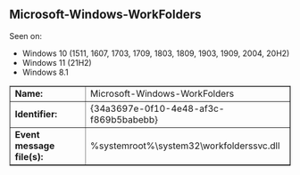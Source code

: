 ## Microsoft-Windows-WorkFolders

Seen on:
* Windows 10 (1511, 1607, 1703, 1709, 1803, 1809, 1903, 1909, 2004, 20H2)
* Windows 11 (21H2)
* Windows 8.1

<table border="1" class="docutils">
  <tbody>
    <tr>
      <td><b>Name:</b></td>
      <td>Microsoft-Windows-WorkFolders</td>
    </tr>
    <tr>
      <td><b>Identifier:</b></td>
      <td>{34a3697e-0f10-4e48-af3c-f869b5babebb}</td>
    </tr>
    <tr>
      <td><b>Event message file(s):</b></td>
      <td>%systemroot%\system32\workfolderssvc.dll</td>
    </tr>
  </tbody>
</table>

&nbsp;

